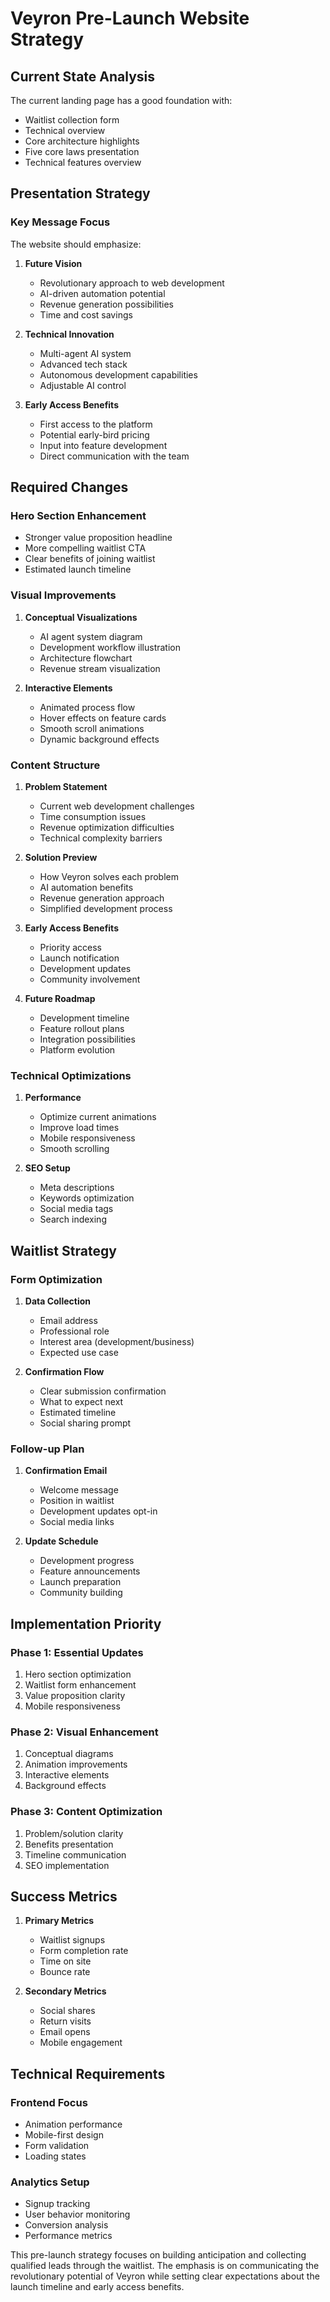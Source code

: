 # Veyron Pre-Launch Website Strategy

## Current State Analysis

The current landing page has a good foundation with:
- Waitlist collection form
- Technical overview
- Core architecture highlights
- Five core laws presentation
- Technical features overview

## Presentation Strategy

### Key Message Focus
The website should emphasize:
1. **Future Vision**
   - Revolutionary approach to web development
   - AI-driven automation potential
   - Revenue generation possibilities
   - Time and cost savings

2. **Technical Innovation**
   - Multi-agent AI system
   - Advanced tech stack
   - Autonomous development capabilities
   - Adjustable AI control

3. **Early Access Benefits**
   - First access to the platform
   - Potential early-bird pricing
   - Input into feature development
   - Direct communication with the team

## Required Changes

### Hero Section Enhancement
- Stronger value proposition headline
- More compelling waitlist CTA
- Clear benefits of joining waitlist
- Estimated launch timeline

### Visual Improvements

1. **Conceptual Visualizations**
   - AI agent system diagram
   - Development workflow illustration
   - Architecture flowchart
   - Revenue stream visualization

2. **Interactive Elements**
   - Animated process flow
   - Hover effects on feature cards
   - Smooth scroll animations
   - Dynamic background effects

### Content Structure

1. **Problem Statement**
   - Current web development challenges
   - Time consumption issues
   - Revenue optimization difficulties
   - Technical complexity barriers

2. **Solution Preview**
   - How Veyron solves each problem
   - AI automation benefits
   - Revenue generation approach
   - Simplified development process

3. **Early Access Benefits**
   - Priority access
   - Launch notification
   - Development updates
   - Community involvement

4. **Future Roadmap**
   - Development timeline
   - Feature rollout plans
   - Integration possibilities
   - Platform evolution

### Technical Optimizations

1. **Performance**
   - Optimize current animations
   - Improve load times
   - Mobile responsiveness
   - Smooth scrolling

2. **SEO Setup**
   - Meta descriptions
   - Keywords optimization
   - Social media tags
   - Search indexing

## Waitlist Strategy

### Form Optimization
1. **Data Collection**
   - Email address
   - Professional role
   - Interest area (development/business)
   - Expected use case

2. **Confirmation Flow**
   - Clear submission confirmation
   - What to expect next
   - Estimated timeline
   - Social sharing prompt

### Follow-up Plan
1. **Confirmation Email**
   - Welcome message
   - Position in waitlist
   - Development updates opt-in
   - Social media links

2. **Update Schedule**
   - Development progress
   - Feature announcements
   - Launch preparation
   - Community building

## Implementation Priority

### Phase 1: Essential Updates
1. Hero section optimization
2. Waitlist form enhancement
3. Value proposition clarity
4. Mobile responsiveness

### Phase 2: Visual Enhancement
1. Conceptual diagrams
2. Animation improvements
3. Interactive elements
4. Background effects

### Phase 3: Content Optimization
1. Problem/solution clarity
2. Benefits presentation
3. Timeline communication
4. SEO implementation

## Success Metrics

1. **Primary Metrics**
   - Waitlist signups
   - Form completion rate
   - Time on site
   - Bounce rate

2. **Secondary Metrics**
   - Social shares
   - Return visits
   - Email opens
   - Mobile engagement

## Technical Requirements

### Frontend Focus
- Animation performance
- Mobile-first design
- Form validation
- Loading states

### Analytics Setup
- Signup tracking
- User behavior monitoring
- Conversion analysis
- Performance metrics

This pre-launch strategy focuses on building anticipation and collecting qualified leads through the waitlist. The emphasis is on communicating the revolutionary potential of Veyron while setting clear expectations about the launch timeline and early access benefits.
